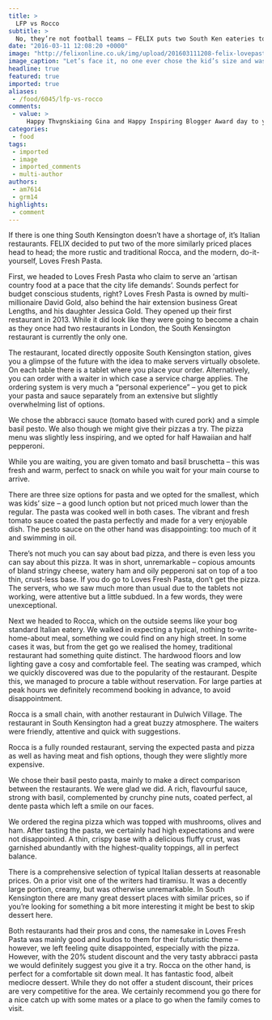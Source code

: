 ```yaml
---
title: >
  LFP vs Rocco
subtitle: >
  No, they’re not football teams – FELIX puts two South Ken eateries to the test
date: "2016-03-11 12:08:20 +0000"
image: "http://felixonline.co.uk/img/upload/201603111208-felix-lovepasta.jpg"
image_caption: "Let’s face it, no one ever chose the kid’s size and was happy with it."
headline: true
featured: true
imported: true
aliases:
 - /food/6045/lfp-vs-rocco
comments:
 - value: >
     Happy Thvgnskiaing Gina and Happy Inspiring Blogger Award day to you! I adore your blog and all the positivity you send out here to the universe! If you so choose to accept swing by my blog to pick it up! cheers!,Happy Thvgnskiaing Gina and Happy Inspiring Blogger Award day to you! I adore your blog and all the positivity you send out here to the universe! If you so choose to accept swing by my blog to pick it up! cheers!
categories:
 - food
tags:
 - imported
 - image
 - imported_comments
 - multi-author
authors:
 - am7614
 - grm14
highlights:
 - comment
---
```


If there is one thing South Kensington doesn’t have a shortage of, it’s Italian restaurants. FELIX decided to put two of the more similarly priced places head to head; the more rustic and traditional Rocca, and the modern, do-it-yourself, Loves Fresh Pasta.

First, we headed to Loves Fresh Pasta who claim to serve an ‘artisan country food at a pace that the city life demands’. Sounds perfect for budget conscious students, right? Loves Fresh Pasta is owned by multi-millionaire David Gold, also behind the hair extension business Great Lengths, and his daughter Jessica Gold. They opened up their first restaurant in 2013. While it did look like they were going to become a chain as they once had two restaurants in London, the South Kensington restaurant is currently the only one.

The restaurant, located directly opposite South Kensington station, gives you a glimpse of the future with the idea to make servers virtually obsolete. On each table there is a tablet where you place your order. Alternatively, you can order with a waiter in which case a service charge applies. The ordering system is very much a “personal experience” – you get to pick your pasta and sauce separately from an extensive but slightly overwhelming list of options.

We chose the abbracci sauce (tomato based with cured pork) and a simple basil pesto. We also though we might give their pizzas a try. The pizza menu was slightly less inspiring, and we opted for half Hawaiian and half pepperoni.

While you are waiting, you are given tomato and basil bruschetta – this was fresh and warm, perfect to snack on while you wait for your main course to arrive.

There are three size options for pasta and we opted for the smallest, which was kids’ size – a good lunch option but not priced much lower than the regular. The pasta was cooked well in both cases. The vibrant and fresh tomato sauce coated the pasta perfectly and made for a very enjoyable dish. The pesto sauce on the other hand was disappointing: too much of it and swimming in oil.

There’s not much you can say about bad pizza, and there is even less you can say about this pizza. It was in short, unremarkable – copious amounts of bland stringy cheese, watery ham and oily pepperoni sat on top of a too thin, crust-less base. If you do go to Loves Fresh Pasta, don’t get the pizza. The servers, who we saw much more than usual due to the tablets not working, were attentive but a little subdued. In a few words, they were unexceptional.

Next we headed to Rocca, which on the outside seems like your bog standard Italian eatery. We walked in expecting a typical, nothing to-write-home-about meal, something we could find on any high street. In some cases it was, but from the get go we realised the homey, traditional restaurant had something quite distinct. The hardwood floors and low lighting gave a cosy and comfortable feel. The seating was cramped, which we quickly discovered was due to the popularity of the restaurant. Despite this, we managed to procure a table without reservation. For large parties at peak hours we definitely recommend booking in advance, to avoid disappointment.

Rocca is a small chain, with another restaurant in Dulwich Village. The restaurant in South Kensington had a great buzzy atmosphere. The waiters were friendly, attentive and quick with suggestions.

Rocca is a fully rounded restaurant, serving the expected pasta and pizza as well as having meat and fish options, though they were slightly more expensive.

We chose their basil pesto pasta, mainly to make a direct comparison between the restaurants. We were glad we did. A rich, flavourful sauce, strong with basil, complemented by crunchy pine nuts, coated perfect, al dente pasta which left a smile on our faces.

We ordered the regina pizza which was topped with mushrooms, olives and ham. After tasting the pasta, we certainly had high expectations and were not disappointed. A thin, crispy base with a delicious fluffy crust, was garnished abundantly with the highest-quality toppings, all in perfect balance.

There is a comprehensive selection of typical Italian desserts at reasonable prices. On a prior visit one of the writers had tiramisu. It was a decently large portion, creamy, but was otherwise unremarkable. In South Kensington there are many great dessert places with similar prices, so if you’re looking for something a bit more interesting it might be best to skip dessert here.

Both restaurants had their pros and cons, the namesake in Loves Fresh Pasta was mainly good and kudos to them for their futuristic theme – however, we left feeling quite disappointed, especially with the pizza. However, with the 20% student discount and the very tasty abbracci pasta we would definitely suggest you give it a try. Rocca on the other hand, is perfect for a comfortable sit down meal. It has fantastic food, albeit mediocre dessert. While they do not offer a student discount, their prices are very competitive for the area. We certainly recommend you go there for a nice catch up with some mates or a place to go when the family comes to visit.
